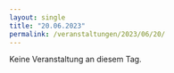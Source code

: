 ```yaml
---
layout: single
title: "20.06.2023"
permalink: /veranstaltungen/2023/06/20/
---
```


Keine Veranstaltung an diesem Tag.
